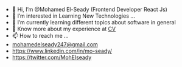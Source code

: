 - 👋 Hi, I’m @Mohamed El-Seady (Frontend Developer React Js)
- 👀 I’m interested in Learning New Technologies ...
- 🌱 I’m currently learning different topics about software in general
- 📄 Know more about my experience at [CV](https://drive.google.com/file/d/1S9a7DsgdOT60Hi3ecZPZcZ1VSFh80qWw/view?usp=sharing)
- 📫 How to reach me ...
- mohamedelseady247@gmail.com
- https://www.linkedin.com/in/mo-seady/
- https://twitter.com/MohElseady

<!---
Mandela95/Mandela95 is a ✨ special ✨ repository because its `README.md` (this file) appears on your GitHub profile.
You can click the Preview link to take a look at your changes.
--->
